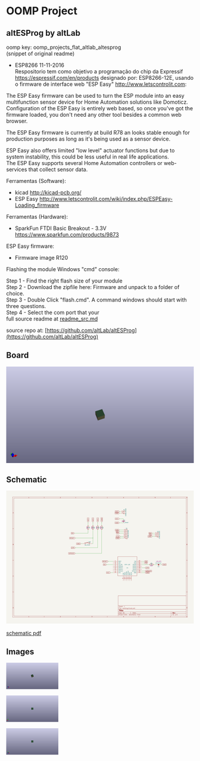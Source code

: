 # OOMP Project  
## altESProg  by altLab  
  
oomp key: oomp_projects_flat_altlab_altesprog  
(snippet of original readme)  
  
- ESP8266 11-11-2016  
Respositorio tem como objetivo a programação do chip da Expressif https://espressif.com/en/products designado por: ESP8266-12E, usando o firmware de interface web "ESP Easy" http://www.letscontrolit.com:  
  
The ESP Easy firmware can be used to turn the ESP module into an easy multifunction sensor device for Home Automation solutions like Domoticz. Configuration of the ESP Easy is entirely web based, so once you've got the firmware loaded, you don't need any other tool besides a common web browser.  
  
The ESP Easy firmware is currently at build R78 an looks stable enough for production purposes as long as it's being used as a sensor device.  
  
ESP Easy also offers limited "low level" actuator functions but due to system instability, this could be less useful in real life applications.   
The ESP Easy supports several Home Automation controllers or web-services that collect sensor data.  
  
Ferramentas (Software):  
 - kicad http://kicad-pcb.org/  
 - ESP Easy http://www.letscontrolit.com/wiki/index.php/ESPEasy-Loading_firmware  
   
 Ferramentas (Hardware):  
 - SparkFun FTDI Basic Breakout - 3.3V https://www.sparkfun.com/products/9873  
   
 ESP Easy firmware:  
 - Firmware image R120  
   
 Flashing the module Windows "cmd" console:  
  
Step 1 - Find the right flash size of your module  
Step 2 - Download the zipfile here: Firmware and unpack to a folder of choice.  
Step 3 - Double Click "flash.cmd". A command windows should start with three questions.  
Step 4 - Select the com port that your  
  full source readme at [readme_src.md](readme_src.md)  
  
source repo at: [https://github.com/altLab/altESProg](https://github.com/altLab/altESProg)  
## Board  
  
[![working_3d.png](working_3d_600.png)](working_3d.png)  
## Schematic  
  
[![working_schematic.png](working_schematic_600.png)](working_schematic.png)  
  
[schematic pdf](working_schematic.pdf)  
## Images  
  
[![working_3d.png](working_3d_140.png)](working_3d.png)  
  
[![working_3d_back.png](working_3d_back_140.png)](working_3d_back.png)  
  
[![working_3d_front.png](working_3d_front_140.png)](working_3d_front.png)  
